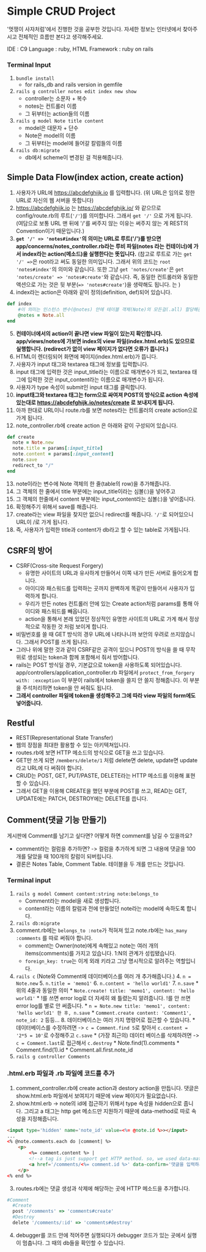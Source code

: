 
# Simple CRUD Project

'멋쟁이 사자처럼'에서 진행한 것을 공부한 것입니다. 자세한 정보는 인터넷에서 찾아주시고 전체적인 흐름만 본다고 생각해주세요. 

IDE : C9
Language : ruby, HTML
Framework : ruby on rails

### Terminal Input
1. `bundle install`
	* for rails_db and rails version in gemfile
2. `rails g controller notes edit index new show`
	* controller는 소문자 + 복수
	* notes는 컨트롤러 이름
	* 그 뒤부터는 action들의 이름
3. `rails g model Note title content`
	* model은 대문자 + 단수
	* Note은 model의 이름
	* 그 뒤부터는 model에 들어갈 칼럼들의 이름 
4. `rails db:migrate`
	* db에서 scheme이 변경된 걸 적용해줍니다.

## Simple Data Flow(index action, create action)
1. 사용자가 URL에 https://abcdefghijk.io 를 입력합니다. (위 URL은 임의로 정한 URL로 자신의 웹 서버을 뜻합니다)
2. https://abcdefghijk.io 는 https://abcdefghijk.io/ 와 같으므로 config/route.rb의 루트(`'/'`)를 의미합니다. 그래서  `get '/'` 으로 가게 됩니다. (여담으로 보통 URL 맨 뒤에 '/'를 써주지 않는 이유는 써주지 않는 게 REST의 Convention이기 때문입니다.)
3. **`get '/' => 'notes#index'`의 의미는 URL로 루트('/')를 받으면 app/concerns/notes_controller.rb라는 루비 파일(notes 라는 컨테이너)에 가서 index라는 action(메소드)을 실행한다는 뜻입니다.** (참고로 루트로 가는 `get '/' =>`은 root라고 써도 동일한 의미입니다. 그래서 위의 코드는 `root 'notes#index'`의 의미와 같습니다. 또한 그냥 `get 'notes/create'`은 `get 'notes/create' => 'notes#create'`와 같습니다. 즉, 동일한 컨트롤러와 동일한 액션으로 가는 것은 뒷 부분(`=> 'notes#create'`)을 생략해도 됩니다. 는 )
4. index라는 action은 아래와 같이 정의(definition, def)되어 있습니다.  
```ruby
def index
	#이 의미는 인스턴스 변수(@notes) 안에 테이블 객체(Note)의 모든걸(.all) 할당해준다(=)는 의미입니다.
	@notes = Note.all
end
```
5. **컨테이너에서의 action이 끝나면 view 파일이 있는지 확인합니다. app/views/notes에 가보면 index의 view 파일(index.html.erb)도 있으므로 실행합니다. (redirect가 없이 view 페이지가 없다면 오류가 뜹니다.)**
6.  HTML이 렌더링되어 화면에 페이지(index.html.erb)가 뜹니다.
7. 사용자가 input 태그와 textarea 태그에 정보를 입력합니다.
8. input 태그에 입력한 것은 input_title라는 이름으로 매개변수가 되고, textarea 태그에 입력한 것은 input_content라는 이름으로 매개변수가 됩니다. 
9. 사용자가 type 속성이 submit인 input 태그를 클릭합니다.
10. **input태그와 textarea 태그는 form으로 싸여져 POST의 방식으로 action 속성에 있는대로 https://abcdefghijk.io/notes/create 로 보내지게 됩니다.**
11. 아까 한대로 URL이니 route.rb를 보면 notes라는 컨트롤러의 create action으로 가게 됩니다. 
12. note_controller.rb에 create action 은 아래와 같이 구성되어 있습니다. 
```ruby
def create 
  note = Note.new 
  note.title = params[:input_title] 
  note.content = params[:input_content]
  note.save
  redirect_to "/"
end
```
13. note이라는 변수에 Note 객체의 한 줄(table의 row)을 추가해줍니다.  
14. 그 객체의 한 줄에서 title 부분에는 input_title이라는 심볼(:)을 넣어주고
15. 그 객체의 한줄에서 content 부분에는 input_content라는 심볼(:)을 넣어줍니다. 
16. 확정해주기 위해서 save를 해줍니다. 
17. create라는 view 파일을 찾지만 없으니 redirect를 해줍니다. `'/'`로 되어있으니 URL이 /로 가게 됩니다. 
18. 즉, 사용자가 입력한 title과 content가 db라고 할 수 있는 table로 가게됩니다. 


## CSRF의 방어
* CSRF(Cross-site Request Forgery)
	* 유명한 사이트의 URL과 유사하게 만들어서 이쪽 내가 만든 서버로 들어오게 합니다.  
	* 아이디와 패스워드를 입력하는 곳까지 완벽하게 똑같이 만들어서 사용자가 입력하게 합니다. 
	* 우리가 만든 notes 컨트롤러 안에 있는 Create action처럼 params를 통해 아이디와 패스워드를 빼옵니다.
	* action을 통해서 본래 있었던 정상적인 유명한 사이트의 URL로 가게 해서 정상적으로 작동한 것 처럼 보이게 합니다.  
* 비밀번호를 쓸 때 GET 방식의 경우 URL에 나타나니까 보안의 우려로 쓰지않습니다. 그래서 POST를 쓰게 됩니다.
* 그러나 위에 말한 것과 같이 CSRF같은 공격이 있으니 POST의 방식을 쓸 때 무작위로 생성되는 token과 함께 포함해서 줘서 방어합니다. 
* rails는 POST 방식일 경우, 기본값으로 token을 사용하도록 되어있습니다. app/controllers/application_controller.rb 파일에서 `protect_from_forgery with: :exception` 이 부분이 rails에서 token을 쓸지 안 쓸지 정해줍니다. 이 부분을 주석처리하면 token을 안 써줘도 됩니다. 
* **그래서 controller 파일에  token을 생성해주고 그에 따라 view 파일의 form에도 넣어줍니다.**

## Restful
* REST(Representational State Transfer)
* 웹의 장점을 최대한 활용할 수 있는 아키텍쳐입니다.
* routes.rb에 보면 HTTP 메소드의 방식으로 GET을 쓰고 있습니다.
* GET만 쓰게 되면 `/members/delete/1` 처럼 delete면 delete, update면 update라고 URL에 다 써줘야 합니다. 
* CRUD는 POST, GET, PUT/PASTE, DELETE라는 HTTP 메소드를 이용해 표현할 수 있습니다. 
* 그래서 GET을 이용해 CREATE을 했던 부분에 POST를 쓰고, READ는 GET, UPDATE에는 PATCH, DESTROY에는 DELETE를 씁니다.

## Comment(댓글 기능 만들기)
게시판에 Comment를 남기고 싶다면? 어떻게 하면 comment를 남길 수 있을까요?
* comment라는 컬럼을 추가하면? -> 컬럼을 추가하게 되면 그 내용에 댓글을 100개를 달았을 때 100개의 칼럼이 되버립니다.
* 결론은 Notes Table, Comment Table. 테이블을 두 개를 만드는 것입니다.

### Terminal input

1. `rails g model Comment content:string note:belongs_to`
	* Comment라는 model을 새로 생성합니다. 
	* content라는 이름의 칼럼과 전에 만들었던 note라는 model에 속하도록 합니다.
2. `rails db:migrate`
3. comment.rb에는 `belongs_to :note`가 적혀져 있고 note.rb에는 `has_many :comments` 를 따로 써줘야 합니다.
	* comment는 Owner(note)에게 속해있고 note는 여러 개의 items(comments)를 가지고 있습니다.  1:N의 관계가 성립됐습니다. 
	* `foreign_key: true`는 이게 외래 키라고 그냥 명시적으로 알려주는 역할입니다.
4. `rails c` (Note와 Comment에 데이터베이스를 여러 개 추가해줍니다.)
	4. `n = Note.new`
	5. `n.title = 'memo1'`
	6. `n.content = 'hello world1'`
	7. `n.save`
		* 위의 4줄과 동일한 의미
		* `Note.create! title: 'memo1', content: 'hello world1'`
			* !를 쓰면 error log로 더 자세히 왜 틀렸는지 알려줍니다. !를 안 쓰면 error log를 별로 안 써줍니다.
		* `n = Note.new title: 'memo1', content: 'hello world1' 한 후, n.save`
		* `Comment.create content: 'Comment1', note_id: 2` 등등...
	8. 데이터베이스는 여러 가지 명령어로 접근할 수 있습니다. 
		* 데이터베이스를 수정하려면 -> `c = Comment.find 5`로 찾아서 `c.content = '2*5 = 10'`로 수정해주고 `c.save`
		* (가장 최근의) 데이터 베이스를 삭제하려면 -> `c = Comment.last`로 접근해서 `c.destroy`
		* Note.find(1).comments
		* Comment.find(1).id
		* Comment.all.first.note_id
5. `rails g controller Comments` 

### .html.erb 파일과 .rb 파일에 코드를 추가
1. comment_controller.rb에 create action과 destory action을 만듭니다. 댓글은 show.html.erb 파일에서 보여지기 때문에 view 페이지가 필요없습니다.
2. show.html.erb -> note의 id에 접근하기 위해서 type 속성을 hidden으로 줍니다. 그리고 a 태그는 http get 메소드만 지원하기 때문에 data-method로 따로 속성을 지정해줍니다.
```html
<input type='hidden' name='note_id' value=<%= @note.id %>></input>
...
<% @note.comments.each do |comment| %>
	<p>
	    <%= comment.content %> | 
	    <!--a tag is just support get HTTP method. so, we used data-mathod attribute-->
	    <a href='/comments/<%= comment.id %>' data-confirm='댓글을 입력하세요' data-method='DELETE'>x</a>
	</p>
<% end %>
```
 3. routes.rb에는 댓글 생성과 삭제에 해당하는 곳에 HTTP 메소드을 추가합니다. 
```ruby
#Comment
  #Create
  post '/comments' => 'comments#create'
  #Destroy
  delete '/comments/:id' => 'comments#destroy'
```
4. debugger를 코드 안에 적어주면 실행되다가 debugger 코드가 있는 곳에서 실행이 멈춥니다. 그 때의 db들을 확인할 수 있습니다. 
